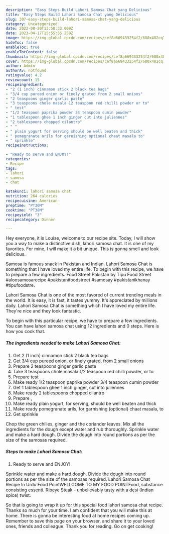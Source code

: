 ```yaml
---
description: "Easy Steps Build Lahori Samosa Chat yang Delicious"
title: "Easy Steps Build Lahori Samosa Chat yang Delicious"
slug: 307-easy-steps-build-lahori-samosa-chat-yang-delicious
category: Uncategorized
date: 2022-08-20T13:58:33.009Z
date: 2023-04-17T15:55:55.258Z
image: https://img-global.cpcdn.com/recipes/cef8a669433254f2/680x482cq70/lahori-samosa-chat-recipe-main-photo.jpg
hideToc: false
enableToc: true
enableTocContent: false
thumbnail: https://img-global.cpcdn.com/recipes/cef8a669433254f2/680x482cq70/lahori-samosa-chat-recipe-main-photo.jpg
cover: https://img-global.cpcdn.com/recipes/cef8a669433254f2/680x482cq70/lahori-samosa-chat-recipe-main-photo.jpg
author: Admin
authorAv: notfound
ratingvalue: 4.2
reviewcount: 15
recipeingredient:
- "2 (1 inch) cinnamon stick 2 black tea bags"
- "3/4 cup pureed onion or finely grated from 2 small onions"
- "2 teaspoons ginger garlic paste"
- "3 teaspoons chole masala 12 teaspoon red chilli powder or to"
- " test"
- "1/2 teaspoon paprika powder 34 teaspoon cumin powder"
- "1 tablespoon ghee 1 inch ginger cut into juliennes"
- "2 tablespoons chopped cilantro"
- " "
- " plain yogurt for serving should be well beaten and thick"
- " pomegranate arils for garnishing optional chaat masala to"
- " sprinkle"
recipeinstructions:

- "Ready to serve and ENJOY!"
categories:
- Recipe
tags:
- lahori
- samosa
- chat

katakunci: lahori samosa chat 
nutrition: 264 calories
recipecuisine: American
preptime: "PT30M"
cooktime: "PT38M"
recipeyield: "3"
recipecategory: Dinner

---
```



Hey everyone, it is Louise, welcome to our recipe site. Today, I will show you a way to make a distinctive dish, lahori samosa chat. It is one of my favorites. For mine, I will make it a bit unique. This is gonna smell and look delicious.

Samosa is famous snack in Pakistan and Indian. Lahori Samosa Chat is something that I have loved my entire life. To begin with this recipe, we have to prepare a few ingredients. Food Street Pakistan by Tipu Food Street #aloosamosarecipe #pakistanifoodstreet #samosay #pakistanikhanay #tipufoodstre.

Lahori Samosa Chat is one of the most favored of current trending meals in the world. It is easy, it is fast, it tastes yummy. It's appreciated by millions daily. Lahori Samosa Chat is something which I have loved my entire life. They're nice and they look fantastic.


To begin with this particular recipe, we have to prepare a few ingredients. You can have lahori samosa chat using 12 ingredients and 0 steps. Here is how you cook that.

<!--inarticleads1-->

##### The ingredients needed to make Lahori Samosa Chat:

1. Get 2 (1 inch) cinnamon stick 2 black tea bags
1. Get 3/4 cup pureed onion, or finely grated, from 2 small onions
1. Prepare 2 teaspoons ginger garlic paste
1. Take 3 teaspoons chole masala 1/2 teaspoon red chilli powder, or to
1. Prepare  test
1. Make ready 1/2 teaspoon paprika powder 3/4 teaspoon cumin powder
1. Get 1 tablespoon ghee 1 inch ginger, cut into juliennes
1. Make ready 2 tablespoons chopped cilantro
1. Prepare  ,
1. Make ready  plain yogurt, for serving, should be well beaten and thick
1. Make ready  pomegranate arils, for garnishing (optional) chaat masala, to
1. Get  sprinkle


Chop the green chilies, ginger and the coriander leaves. Mix all the ingredients for the dough except water and rub thoroughly. Sprinkle water and make a hard dough. Divide the dough into round portions as per the size of the samosas required. 

<!--inarticleads2-->

##### Steps to make Lahori Samosa Chat:


1. Ready to serve and ENJOY!

Sprinkle water and make a hard dough. Divide the dough into round portions as per the size of the samosas required. Lahori Samosa Chat Recipe In Urdu Food PointWELLCOME TO MY FOOD POINTFood, substance consisting essenti. Ribeye Steak - unbelievably tasty with a desi (Indian spice) twist. 

So that is going to wrap it up for this special food lahori samosa chat recipe. Thanks so much for your time. I am confident that you will make this at home. There is gonna be interesting food at home recipes coming up. Remember to save this page on your browser, and share it to your loved ones, friends and colleague. Thank you for reading. Go on get cooking!
